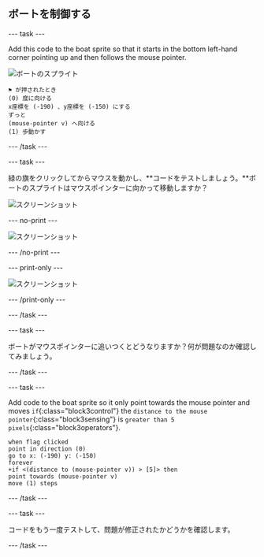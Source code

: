## ボートを制御する

\--- task \---

Add this code to the boat sprite so that it starts in the bottom left-hand corner pointing up and then follows the mouse pointer.

![ボートのスプライト](images/boat_resize.png)

```blocks3
⚑ が押されたとき
(0) 度に向ける
x座標を (-190) 、y座標を (-150) にする
ずっと 
(mouse-pointer v) へ向ける
(1) 歩動かす
```

\--- /task \---

\--- task \---

緑の旗をクリックしてからマウスを動かし、**コードをテストしましょう。**ボートのスプライトはマウスポインターに向かって移動しますか？

![スクリーンショット](images/boat-mouse.png)

\--- no-print \---

![スクリーンショット](images/boat-pointer-test-anim.gif)

\--- /no-print \---

\--- print-only \---

![スクリーンショット](images/boat-pointer-test-anim.png)

\--- /print-only \---

\--- /task \---

\--- task \---

ボートがマウスポインターに追いつくとどうなりますか？何が問題なのか確認してみましょう。

\--- /task \---

\--- task \---

Add code to the boat sprite so it only point towards the mouse pointer and moves `if`{:class="block3control"} the `distance to the mouse pointer`{:class="block3sensing"} is `greater than 5 pixels`{:class="block3operators"}.

```blocks3
when flag clicked
point in direction (0)
go to x: (-190) y: (-150)
forever
+if <(distance to (mouse-pointer v)) > [5]> then
point towards (mouse-pointer v)
move (1) steps
```

\--- /task \---

\--- task \---

コードをもう一度テストして、問題が修正されたかどうかを確認します。

\--- /task \---